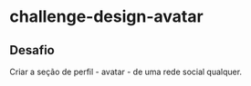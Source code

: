# challenge-design-avatar

## Desafio
Criar a seção de perfil - avatar - de uma rede social qualquer.

